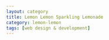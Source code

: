 ```yaml
---
layout: category
title: Lemon Lemon Sparkling Lemonade
category: lemon-lemon
tags: [web design & development]
---
```

